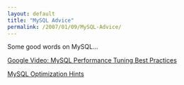 ```yaml
---
layout: default
title: "MySQL Advice"
permalink: /2007/01/09/MySQL-Advice/
---
```


Some good words on MySQL...

<a href="http://www.petefreitag.com/item/566.cfm" target="_blank">Google Video: MySQL Performance Tuning Best Practices</a>

<a href="http://www.petefreitag.com/item/613.cfm" target="_blank">MySQL Optimization Hints</a>